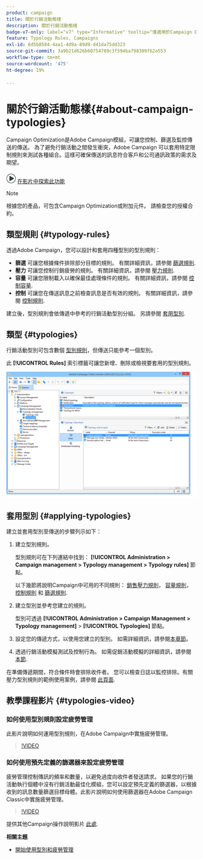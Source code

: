```yaml
---
product: campaign
title: 關於行銷活動態樣
description: 關於行銷活動態樣
badge-v7-only: label="v7" type="Informative" tooltip="僅適用於Campaign Classic v7"
feature: Typology Rules, Campaigns
exl-id: 6d5b8584-4aa1-4d9a-89d9-d41da75dd323
source-git-commit: 3a9b21d626b60754789c3f594ba798309f62a553
workflow-type: tm+mt
source-wordcount: '475'
ht-degree: 19%

---
```


# 關於行銷活動態樣{#about-campaign-typologies}

Campaign Optimization是Adobe Campaign模組，可讓您控制、篩選及監控傳送的傳送。 為了避免行銷活動之間發生衝突，Adobe Campaign 可以套用特定限制規則來測試各種組合。這樣可確保傳送的訊息符合客戶和公司通訊政策的需求及期望。

![](assets/do-not-localize/how-to-video.png) [在影片中探索此功能](#typologies-video)

>[!NOTE]
>
>根據您的產品，可包含Campaign Optimization或附加元件。 請檢查您的授權合約。

## 類型規則 {#typology-rules}

透過Adobe Campaign，您可以設計和套用四種型別的型別規則：

* **篩選** 可讓您根據條件排除部分目標的規則。 有關詳細資訊，請參閱 [篩選規則](filtering-rules.md).
* **壓力** 可讓您控制行銷疲勞的規則。 有關詳細資訊，請參閱 [壓力規則](pressure-rules.md).
* **容量** 可讓您限制載入以確保最佳處理條件的規則。 有關詳細資訊，請參閱 [控制容量](consistency-rules.md#controlling-capacity).
* **控制** 可讓您在傳送訊息之前檢查訊息是否有效的規則。 有關詳細資訊，請參閱 [控制規則](control-rules.md).

建立後，型別規則會依傳遞中參考的行銷活動型別分組。 另請參閱 [套用型別](#applying-typologies).

## 類型 {#typologies}

行銷活動型別可包含數個 [型別規則](#typology-rules)，但傳送只能參考一個型別。

此 **[!UICONTROL Rules]** 索引標籤可讓您新增、刪除或檢視要套用的型別規則。

![](assets/campaign_opt_rules_tab.png)

## 套用型別 {#applying-typologies}

建立並套用型別至傳送的步驟列示如下：

1. 建立型別規則。

   型別規則可在下列連結中找到： **[!UICONTROL Administration > Campaign management > Typology management > Typology rules]** 節點。

   以下幾節將說明Campaign中可用的不同規則： [銷售壓力規則](pressure-rules.md)， [容量規則](consistency-rules.md#controlling-capacity)， [控制規則](control-rules.md) 和 [篩選規則](filtering-rules.md).

1. 建立型別並參考您建立的規則。

   型別可透過 **[!UICONTROL Administration > Campaign Management > Typology management]** > **[!UICONTROL Typologies]** 節點。

1. 設定您的傳遞方式，以使用您建立的型別。 如需詳細資訊，請參閱[本章節](applying-rules.md#applying-a-typology-to-a-delivery)。
1. 透過行銷活動模擬測試及控制行為。 如需促銷活動模擬的詳細資訊，請參閱 [本節](campaign-simulations.md).

在準備傳遞期間，符合條件時會排除收件者。 您可以檢查日誌以監控排除。有關壓力型別規則的範例使用案例，請參閱 [此頁面](pressure-rules.md#use-cases-on-pressure-rules).

## 教學課程影片 {#typologies-video}

### 如何使用型別規則設定疲勞管理

此影片說明如何運用型別規則，在Adobe Campaign中實施疲勞管理。

>[!VIDEO](https://video.tv.adobe.com/v/25090?quality=12)

### 如何使用預先定義的篩選器來設定疲勞管理

疲勞管理控制傳訊的頻率和數量，以避免過度向收件者發送請求。 如果您的行銷活動執行個體中沒有行銷活動最佳化模組，您可以設定預先定義的篩選器，以根據收到的訊息數量篩選目標母體。此影片說明如何使用篩選器在Adobe Campaign Classic中實施疲勞管理。

>[!VIDEO](https://video.tv.adobe.com/v/25091?quality=12)

提供其他Campaign操作說明影片 [此處](https://experienceleague.adobe.com/docs/campaign-classic-learn/tutorials/overview.html?lang=zh-Hant).

**相關主題**

* [開始使用型別和疲勞管理](pressure-rules.md)

